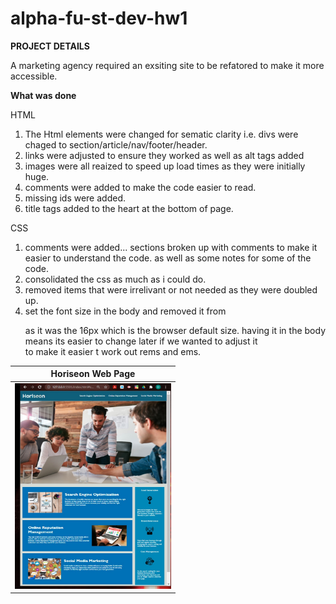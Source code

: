# alpha-fu-st-dev-hw1

**PROJECT DETAILS**

A marketing agency required an exsiting site to be refatored to make it more accessible.

**What was done**

HTML

1. The Html elements were changed for sematic clarity i.e. divs were chaged to section/article/nav/footer/header.
2. links were adjusted to ensure they worked as well as alt tags added
3. images were all reaized to speed up load times as they were initially huge.
4. comments were added to make the code easier to read.
5. missing ids were added.
6. title tags added to the heart at the bottom of page.

CSS

1. comments were added... sections broken up with comments to make it easier to understand the code.
   as well as some notes for some of the code.
2. consolidated the css as much as i could do.
3. removed items that were irrelivant or not needed as they were doubled up.
4. set the font size in the body and removed it from <p> as it was the 16px which is the browser default size.
   having it in the body means its easier to change later if we wanted to adjust it  
   to make it easier t work out rems and ems.

| Horiseon Web Page                                                                                             |
| ------------------------------------------------------------------------------------------------------------- |
| <img src="https://github.com/DaveyDavey1901/alpha-fu-st-dev-hw1/blob/main/Horiseon-web-page.jpg" width="250"> |
